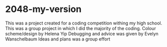 # 2048-my-version
This was a project created for a coding competition withing my high school. This was a group project in which I did the majority of the coding.
Colour scheme/design by Helena Yip
Debugging and advice was given by Evelyn Wanschelbaum
Ideas and plans was a group effort
